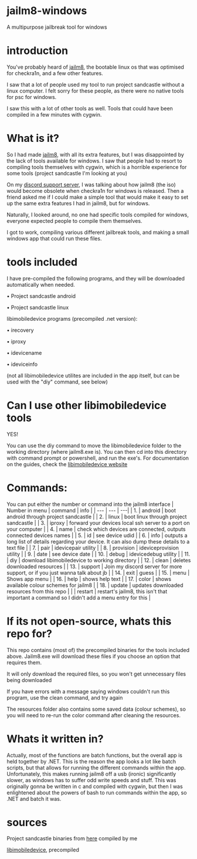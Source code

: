 # jailm8-windows
A multipurpose jailbreak tool for windows

# introduction
You've probably heard of [jailm8](https://github.com/SarKaa/jailm8), the bootable linux os that was optimised for checkra1n, and a few other features.

I saw that a lot of people used my tool to run project sandcastle without a linux computer. I felt sorry for these people, as there were no native tools for psc for windows.

I saw this with a lot of other tools as well. Tools that could have been compiled in a few minutes with cygwin.

# What is it?
So I had made [jailm8](https://github.com/SarKaa/jailm8), with all its extra features, but I was disappointed by the lack of tools available for windows. I saw that people had to resort to compiling tools themselves with cygwin, which is a horrible experience for some tools (project sandcastle I'm looking at you)

On my [discord support server](https://discord.gg/VDUFB3gpeQ), I was talking about how jailm8 (the iso) would become obsolete when checkra1n for windows is released. Then a friend asked me if I could make a simple tool that would make it easy to set up the same extra features I had in jailm8, but for windows.

Naturally, I looked around, no one had specific tools compiled for windows, everyone expected people to compile them themselves.

I got to work, compiling various different jailbreak tools, and making a small windows app that could run these files. 

# tools included
I have pre-compiled the following programs, and they will be downloaded automatically when needed.

• Project sandcastle android

• Project sandcastle linux

libimobiledevice programs (precompiled .net version):

  • irecovery

  • iproxy

  • idevicename

  • ideviceinfo

 (not all libimobiledevice utilites are included in the app itself, but can be used with the "diy" command, see below)

# Can I use other libimobiledevice tools 
YES!

You can use the diy command to move the libimobiledevice folder to the working directory (where jailm8.exe is). You can then cd into this directory with command prompt or powershell, and run the exe's. For documentation on the guides, check the [libimobiledevice website](https://github.com/libimobiledevice-win32/imobiledevice-net)

# Commands:
You can put either the number or command into the jailm8 interface
| Number in menu  | command | info |
| --- | --- | ---|
| 1.  | android  | boot android through project sandcastle |
| 2. | linux  | boot linux through project sandcastle |
| 3. | iproxy | forward your devices local ssh server to a port on your computer |
| 4. | name | check which devices are connected, outputs connected devices names |
| 5. | id | see device udid |
| 6. | info | outputs a long list of details regarding your device. It can also dump these details to a text file |
| 7. | pair | idevicepair utility |
| 8. | provision | ideviceprovision utility |
| 9. | date | see device date |
| 10. | debug | idevicedebug utility |
| 11. | diy | download libimobiledevice to working directory |
| 12. | clean | deletes downloaded resources |
| 13. | support | Join my discord server for more support, or if you just wanna talk about jb |
| 14. | exit | guess |
| 15. | menu | Shows app menu |
| 16. | help | shows help text |
| 17. | color | shows available colour schemes for jailm8 |
| 18. | update | updates downloaded resources from this repo |
|  | restart | restart's jailm8, this isn't that important a command so I didn't add a menu entry for this |

# If its not open-source, whats this repo for?
This repo contains (most of) the precompiled binaries for the tools included above. Jailm8.exe will download these files if you choose an option that requires them.

It will only download the required files, so you won't get unnecessary files being downloaded

If you have errors with a message saying windows couldn't run this program, use the clean command, and try again

The resources folder also contains some saved data (colour schemes), so you will need to re-run the color command after cleaning the resources.

# Whats it written in?
Actually, most of the functions are batch functions, but the overall app is held together by .NET. This is the reason the app looks a lot like batch scripts, but that allows for running the different commands within the app. Unfortunately, this makes running jailm8 off a usb (ironic) significantly slower, as windows has to suffer odd write speeds and stuff. This was originally gonna be written in c and compiled with cygwin, but then I was enlightened about the powers of bash to run commands within the app, so .NET and batch it was.

# sources
Project sandcastle binaries from [here](https://github.com/corellium/projectsandcastle/tree/master/loader) compiled by me

[libimobiledevice](https://github.com/libimobiledevice-win32/imobiledevice-net), precompiled
